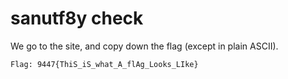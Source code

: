 # sanutf8y check

We go to the site, and copy down the flag (except in plain ASCII).

```
Flag: 9447{ThiS_iS_what_A_flAg_Looks_LIke}
```
